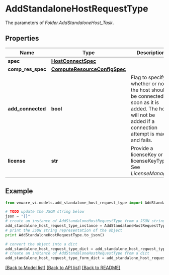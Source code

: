 # AddStandaloneHostRequestType

The parameters of *Folder.AddStandaloneHost_Task*. 

## Properties
Name | Type | Description | Notes
------------ | ------------- | ------------- | -------------
**spec** | [**HostConnectSpec**](HostConnectSpec.md) |  | 
**comp_res_spec** | [**ComputeResourceConfigSpec**](ComputeResourceConfigSpec.md) |  | [optional] 
**add_connected** | **bool** | Flag to specify whether or not the host should be connected as soon as it is added. The host will not be added if a connection attempt is made and fails.  | 
**license** | **str** | Provide a licenseKey or licenseKeyType. See *LicenseManager*  | [optional] 

## Example

```python
from vmware_vi.models.add_standalone_host_request_type import AddStandaloneHostRequestType

# TODO update the JSON string below
json = "{}"
# create an instance of AddStandaloneHostRequestType from a JSON string
add_standalone_host_request_type_instance = AddStandaloneHostRequestType.from_json(json)
# print the JSON string representation of the object
print AddStandaloneHostRequestType.to_json()

# convert the object into a dict
add_standalone_host_request_type_dict = add_standalone_host_request_type_instance.to_dict()
# create an instance of AddStandaloneHostRequestType from a dict
add_standalone_host_request_type_form_dict = add_standalone_host_request_type.from_dict(add_standalone_host_request_type_dict)
```
[[Back to Model list]](../README.md#documentation-for-models) [[Back to API list]](../README.md#documentation-for-api-endpoints) [[Back to README]](../README.md)


